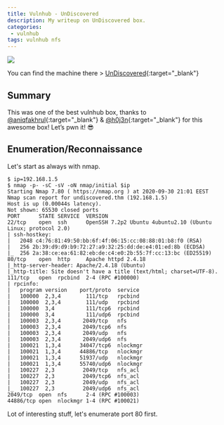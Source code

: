 ```yaml
---
title: Vulnhub - UnDiscovered
description: My writeup on UnDiscovered box.
categories:
 - vulnhub
tags: vulnhub nfs
---
```


![](https://i.imgur.com/mmvSbqs.png)

You can find the machine there > [UnDiscovered](https://www.vulnhub.com/entry/undiscovered-101,550/){:target="_blank"}

## Summary

This was one of the best vulnhub box, thanks to [@aniqfakhrul](https://twitter.com/aniqfakhrul){:target="_blank"} & [@h0j3n](https://twitter.com/h0j3n){:target="_blank"} for this awesome box! Let’s pwn it! :sunglasses:

## Enumeration/Reconnaissance

Let's start as always with nmap.

```
$ ip=192.168.1.5                                     
$ nmap -p- -sC -sV -oN nmap/initial $ip
Starting Nmap 7.80 ( https://nmap.org ) at 2020-09-30 21:01 EEST
Nmap scan report for undiscovered.thm (192.168.1.5)
Host is up (0.00044s latency).
Not shown: 65530 closed ports
PORT      STATE SERVICE  VERSION
22/tcp    open  ssh      OpenSSH 7.2p2 Ubuntu 4ubuntu2.10 (Ubuntu Linux; protocol 2.0)
| ssh-hostkey: 
|   2048 c4:76:81:49:50:bb:6f:4f:06:15:cc:08:88:01:b8:f0 (RSA)
|   256 2b:39:d9:d9:b9:72:27:a9:32:25:dd:de:e4:01:ed:8b (ECDSA)
|_  256 2a:38:ce:ea:61:82:eb:de:c4:e0:2b:55:7f:cc:13:bc (ED25519)
80/tcp    open  http     Apache httpd 2.4.18
|_http-server-header: Apache/2.4.18 (Ubuntu)
|_http-title: Site doesn't have a title (text/html; charset=UTF-8).
111/tcp   open  rpcbind  2-4 (RPC #100000)
| rpcinfo: 
|   program version    port/proto  service
|   100000  2,3,4        111/tcp   rpcbind
|   100000  2,3,4        111/udp   rpcbind
|   100000  3,4          111/tcp6  rpcbind
|   100000  3,4          111/udp6  rpcbind
|   100003  2,3,4       2049/tcp   nfs
|   100003  2,3,4       2049/tcp6  nfs
|   100003  2,3,4       2049/udp   nfs
|   100003  2,3,4       2049/udp6  nfs
|   100021  1,3,4      34047/tcp6  nlockmgr
|   100021  1,3,4      44886/tcp   nlockmgr
|   100021  1,3,4      51937/udp   nlockmgr
|   100021  1,3,4      55740/udp6  nlockmgr
|   100227  2,3         2049/tcp   nfs_acl
|   100227  2,3         2049/tcp6  nfs_acl
|   100227  2,3         2049/udp   nfs_acl
|_  100227  2,3         2049/udp6  nfs_acl
2049/tcp  open  nfs      2-4 (RPC #100003)
44886/tcp open  nlockmgr 1-4 (RPC #100021)
```

Lot of interesting stuff, let's enumerate port 80 first.
